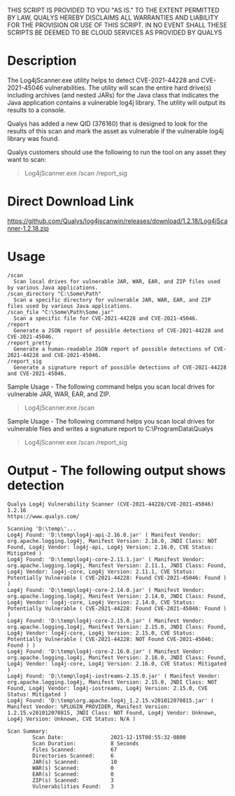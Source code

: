 THIS SCRIPT IS PROVIDED TO YOU "AS IS." TO THE EXTENT PERMITTED BY LAW, QUALYS HEREBY DISCLAIMS ALL WARRANTIES AND LIABILITY FOR THE PROVISION OR USE OF THIS SCRIPT. IN NO EVENT SHALL THESE SCRIPTS BE DEEMED TO BE CLOUD SERVICES AS PROVIDED BY QUALYS

# Description
The Log4jScanner.exe utility helps to detect CVE-2021-44228 and CVE-2021-45046 vulnerabilities.
The utility will scan the entire hard drive(s) including archives (and nested JARs) for the Java class that indicates the Java application contains a vulnerable log4j library. The utility will output its results to a console.

Qualys has added a new QID (376160) that is designed to look for the results of this scan and mark the asset as vulnerable if the vulnerable log4j library was found.

Qualys customers should use the following to run the tool on any asset they want to scan:
> Log4jScanner.exe /scan /report_sig

# Direct Download Link
https://github.com/Qualys/log4jscanwin/releases/download/1.2.18/Log4jScanner-1.2.18.zip

# Usage
```
/scan
  Scan local drives for vulnerable JAR, WAR, EAR, and ZIP files used by various Java applications.
/scan_directory "C:\Some\Path"
  Scan a specific directory for vulnerable JAR, WAR, EAR, and ZIP files used by various Java applications.
/scan_file "C:\Some\Path\Some.jar"
  Scan a specific file for CVE-2021-44228 and CVE-2021-45046.
/report
  Generate a JSON report of possible detections of CVE-2021-44228 and CVE-2021-45046.
/report_pretty
  Generate a human-readable JSON report of possible detections of CVE-2021-44228 and CVE-2021-45046.
/report_sig
  Generate a signature report of possible detections of CVE-2021-44228 and CVE-2021-45046.
```

Sample Usage - The following command helps you scan local drives for vulnerable JAR, WAR, EAR, and ZIP.
> Log4jScanner.exe /scan

Sample Usage - The following command helps you scan local drives for vulnerable files and writes a signature report to C:\ProgramData\Qualys
> Log4jScanner.exe /scan /report_sig

# Output - The following output shows detection
```
Qualys Log4j Vulnerability Scanner (CVE-2021-44228/CVE-2021-45046) 1.2.16
https://www.qualys.com/

Scanning 'D:\temp\'...
Log4j Found: 'D:\temp\log4j-api-2.16.0.jar' ( Manifest Vendor: org.apache.logging.log4j, Manifest Version: 2.16.0, JNDI Class: NOT Found, Log4j Vendor: log4j-api, Log4j Version: 2.16.0, CVE Status: Mitigated )
Log4j Found: 'D:\temp\log4j-core-2.11.1.jar' ( Manifest Vendor: org.apache.logging.log4j, Manifest Version: 2.11.1, JNDI Class: Found, Log4j Vendor: log4j-core, Log4j Version: 2.11.1, CVE Status: Potentially Vulnerable ( CVE-2021-44228: Found CVE-2021-45046: Found ) )
Log4j Found: 'D:\temp\log4j-core-2.14.0.jar' ( Manifest Vendor: org.apache.logging.log4j, Manifest Version: 2.14.0, JNDI Class: Found, Log4j Vendor: log4j-core, Log4j Version: 2.14.0, CVE Status: Potentially Vulnerable ( CVE-2021-44228: Found CVE-2021-45046: Found ) )
Log4j Found: 'D:\temp\log4j-core-2.15.0.jar' ( Manifest Vendor: org.apache.logging.log4j, Manifest Version: 2.15.0, JNDI Class: Found, Log4j Vendor: log4j-core, Log4j Version: 2.15.0, CVE Status: Potentially Vulnerable ( CVE-2021-44228: NOT Found CVE-2021-45046: Found ) )
Log4j Found: 'D:\temp\log4j-core-2.16.0.jar' ( Manifest Vendor: org.apache.logging.log4j, Manifest Version: 2.16.0, JNDI Class: Found, Log4j Vendor: log4j-core, Log4j Version: 2.16.0, CVE Status: Mitigated )
Log4j Found: 'D:\temp\log4j-iostreams-2.15.0.jar' ( Manifest Vendor: org.apache.logging.log4j, Manifest Version: 2.15.0, JNDI Class: NOT Found, Log4j Vendor: log4j-iostreams, Log4j Version: 2.15.0, CVE Status: Mitigated )
Log4j Found: 'D:\temp\org.apache.log4j_1.2.15.v201012070815.jar' ( Manifest Vendor: %PLUGIN_PROVIDER, Manifest Version: 1.2.15.v201012070815, JNDI Class: NOT Found, Log4j Vendor: Unknown, Log4j Version: Unknown, CVE Status: N/A )

Scan Summary:
        Scan Date:               2021-12-15T08:55:32-0800
        Scan Duration:           8 Seconds
        Files Scanned:           67
        Directories Scanned:     6
        JAR(s) Scanned:          10
        WAR(s) Scanned:          0
        EAR(s) Scanned:          0
        ZIP(s) Scanned:          3
        Vulnerabilities Found:   3
```
